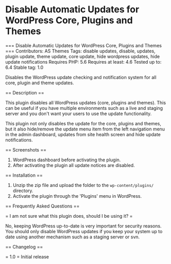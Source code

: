 # Disable Automatic Updates for WordPress Core, Plugins and Themes

 === Disable Automatic Updates for WordPress Core, Plugins and Themes ===
Contributors: AS Themes
Tags: disable updates, disable, updates, plugin update, theme update, core update, hide wordpress updates, hide update notifications
Requires PHP: 5.6
Requires at least: 4.6
Tested up to: 6.4
Stable tag: 1.0

Disables the WordPress update checking and notification system for all core, plugin and theme updates.

== Description ==

This plugin disables all WordPress updates (core, plugins and themes). This can be useful if you have multiple environments such as a live and staging server and you don't want your users to use the update functionality.

This plugin not only disables the update for the core, plugins and themes, but it also hide/remove the update menu item from the left navigation menu in the admin dashboard, updates from site health screen and hide update notifications.

== Screenshots ==

1. WordPress dashboard before activating the plugin.
2. After activating the plugin all update notices are disabled.

== Installation ==

1. Unzip the zip file and upload the folder to the `wp-content/plugins/` directory.
2. Activate the plugin through the 'Plugins' menu in WordPress.

== Frequently Asked Questions ==

= I am not sure what this plugin does, should I be using it? =

No, keeping WordPress up-to-date is very important for security reasons. You should only disable WordPress updates if you keep your system up to date using another mechanism such as a staging server or svn.

== Changelog ==


= 1.0 =
Initial release

 
